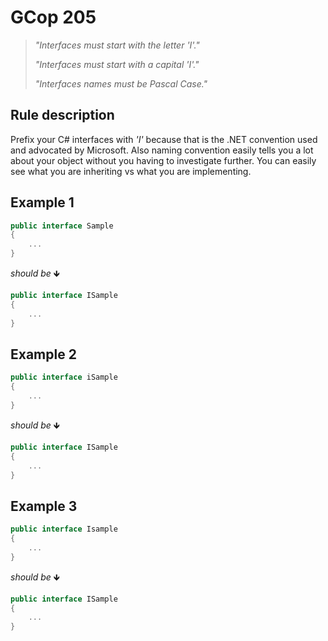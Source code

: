 ﻿# GCop 205

>*"Interfaces must start with the letter 'I'."* 
>
>*"Interfaces must start with a capital 'I'."*
> 
>*"Interfaces names must be Pascal Case."*

## Rule description

Prefix your C# interfaces with *'I'* because that is the .NET convention used and advocated by Microsoft. Also naming convention easily tells you a lot about your object without you having to investigate further. You can easily see what you are inheriting vs what you are implementing.

## Example 1

```csharp
public interface Sample
{
    ...
}
```

*should be* 🡻

```csharp
public interface ISample
{
    ...
}
```

## Example 2

```csharp
public interface iSample
{
    ...
}
```

*should be* 🡻

```csharp
public interface ISample
{
    ...
}
```

## Example 3

```csharp
public interface Isample
{
    ...
}
```

*should be* 🡻

```csharp
public interface ISample
{
    ...
}
```